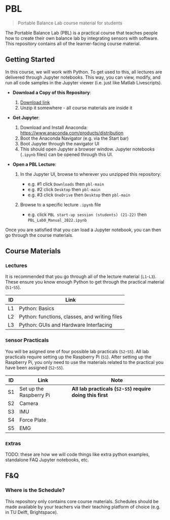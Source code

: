 # PBL

> Portable Balance Lab course material for students

The Portable Balance Lab (PBL) is a practical course that teaches people how to create their own balance lab by integrating sensors with software. This repository contains all of the learner-facing course material.


## Getting Started

In this course, we will work with Python. To get used to this, all lectures are delivered through Jupyter notebooks. This way, you can view, modify, and run all code samples in the Jupyter viewer (i.e. just like Matlab Livescripts).

- **Download a Copy of this Repository**:

    1. [Download link](archive/main.zip)
    2. Unzip it somewhere - all course materials are inside it

- **Get Jupyter**:

    1. Download and Install Anaconda: https://www.anaconda.com/products/distribution
    2. Boot the Anaconda Navigator (e.g. via the Start bar)
    3. Boot Jupyter through the navigator UI
    4. This should open Jupyter a browser window. Jupyter notebooks (`.ipynb` files) can be opened through this UI.

- **Open a PBL Lecture**:

    1. In the Jupyter UI, browse to wherever you unzipped this repository:

        * e.g. #1 click `Downloads` then `pbl-main`
        * e.g. #2 click `Desktop` then `pbl-main`
        * e.g. #3 click `OneDrive` then `Desktop` then `pbl-main`

    2. Browse to a specific lecture `.ipynb` file

         * e.g. click `PBL start-up session (students) (21-22)` then `PBL_Lab0_Manual_2022.ipynb`

Once you are satisfied that you can load a Jupyter notebook, you can then go through the course materials.


## Course Materials

### `L`ectures

It is recommended that you go through all of the lecture material (`L1`-`L3`). These ensure you know enough Python to get through the practical material (`S1`-`S5`).

| ID | Link |
| -- | ---- |
| L1 | Python: Basics |
| L2 | Python: functions, classes, and writing files |
| L3 | Python: GUIs and Hardware Interfacing |

### `S`ensor Practicals

You will be asigned one of four possible lab practicals (`S2`-`S5`). All lab practicals require setting up the Raspberry Pi (`S1`). After setting up the Raspberry Pi, you only need to use the materials related to the practical you have been assigned (`S2`-`S5`).

| ID | Link | Note |
| -- | ---- | ---- |
| S1 | Set up the Raspberry Pi | **All lab practicals (`S2`-`S5`) require doing this first** |
| S2 | Camera | |
| S3 | IMU | |
| S4 | Force Plate | |
| S5 | EMG | |

### `E`xtras

TODO: these are how we will code things like extra python examples, standalone FAQ Jupyter notebooks, etc.


## F&Q

### Where is the Schedule?

This repository only contains core course materials. Schedules should be made available by your teachers via their teaching platform of choice (e.g. in TU Delft, Brightspace).
